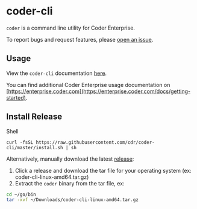 # coder-cli

`coder` is a command line utility for Coder Enterprise.

To report bugs and request features, please [open an issue](https://github.com/cdr/coder-cli/issues/new).

## Usage

View the `coder-cli` documentation [here](./docs/coder.md).

You can find additional Coder Enterprise usage documentation on [https://enterprise.coder.com](https://enterprise.coder.com/docs/getting-started).

## Install Release

Shell

```
curl -fsSL https://raw.githubusercontent.com/cdr/coder-cli/master/install.sh | sh
```

Alternatively, manually download the latest [release](https://github.com/cdr/coder-cli/releases):

1. Click a release and download the tar file for your operating system (ex: coder-cli-linux-amd64.tar.gz)
2. Extract the `coder` binary from the tar file, ex:

```bash
cd ~/go/bin
tar -xvf ~/Downloads/coder-cli-linux-amd64.tar.gz
```
